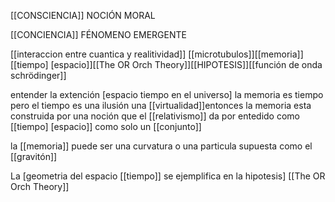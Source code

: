 [[CONSCIENCIA]] NOCIÓN MORAL 

[[CONCIENCIA]] FÉNOMENO EMERGENTE

[[interaccion entre cuantica y realitividad]] [[microtubulos]][[memoria]][[tiempo] [espacio]][[The OR Orch Theory]][[HIPOTESIS]][[función de onda schrödinger]]

entender la extención [espacio tiempo en el universo] 
la memoria es tiempo pero el tiempo es una ilusión una [[virtualidad]]entonces la memoria esta construida por una noción que el [[relativismo]] da por entedido como [[tiempo] [espacio]] como solo un [[conjunto]]

la [[memoria]] puede ser una curvatura o una particula supuesta como el [[gravitón]]

La [geometria del espacio [[tiempo]] se ejemplifica en la hipotesis] [[The OR Orch Theory]]